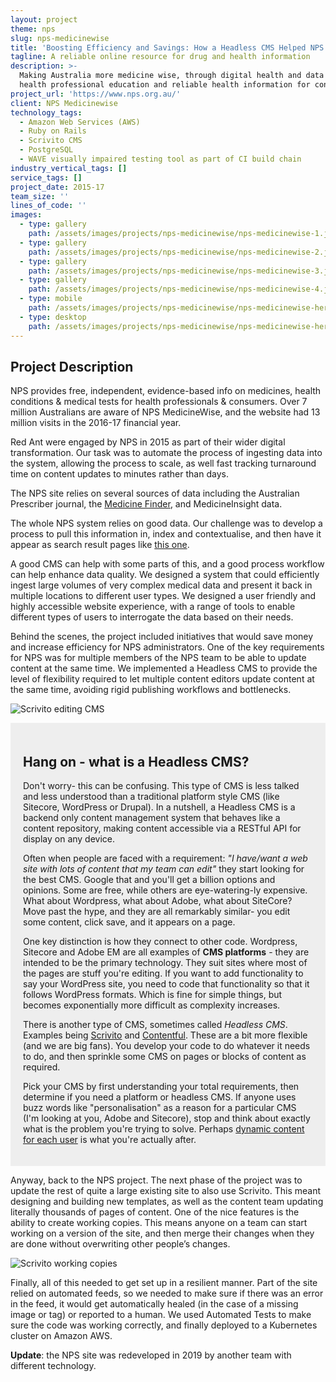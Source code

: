 ```yaml
---
layout: project
theme: nps
slug: nps-medicinewise
title: 'Boosting Efficiency and Savings: How a Headless CMS Helped NPS Medicinewise'
tagline: A reliable online resource for drug and health information
description: >-
  Making Australia more medicine wise, through digital health and data insights,
  health professional education and reliable health information for consumers.
project_url: 'https://www.nps.org.au/'
client: NPS Medicinewise
technology_tags:
  - Amazon Web Services (AWS)
  - Ruby on Rails
  - Scrivito CMS
  - PostgreSQL
  - WAVE visually impaired testing tool as part of CI build chain
industry_vertical_tags: []
service_tags: []
project_date: 2015-17
team_size: ''
lines_of_code: ''
images:
  - type: gallery
    path: /assets/images/projects/nps-medicinewise/nps-medicinewise-1.jpg
  - type: gallery
    path: /assets/images/projects/nps-medicinewise/nps-medicinewise-2.jpg
  - type: gallery
    path: /assets/images/projects/nps-medicinewise/nps-medicinewise-3.jpg
  - type: gallery
    path: /assets/images/projects/nps-medicinewise/nps-medicinewise-4.jpg
  - type: mobile
    path: /assets/images/projects/nps-medicinewise/nps-medicinewise-hero-mobile.jpg
  - type: desktop
    path: /assets/images/projects/nps-medicinewise/nps-medicinewise-hero-desktop.jpg
---
```


## Project Description

NPS provides free, independent, evidence-based info on medicines, health conditions & medical tests for health professionals & consumers. Over 7 million Australians are aware of NPS MedicineWise, and the website had 13 million visits in the 2016-17 financial year.

Red Ant were engaged by NPS in 2015 as part of their wider digital transformation. Our task was to automate the process of ingesting data into the system, allowing the process to scale, as well fast tracking turnaround time on content updates to minutes rather than days.

The NPS site relies on several sources of data including the Australian Prescriber journal, the [Medicine Finder](https://www.nps.org.au/medical-info/medicine-finder/), and MedicineInsight data.

The whole NPS system relies on good data. Our challenge was to develop a process to pull this information in, index and contextualise, and then have it appear as search result pages like [this one](https://www.nps.org.au/medical-info/medicine-finder/panadol-cold-flu-relief-original-formula-tablets).

A good CMS can help with some parts of this, and a good process workflow can help enhance data quality. We designed a system that could efficiently ingest large volumes of very complex medical data and present it back in multiple locations to different user types. We designed a user friendly and highly accessible website experience, with a range of tools to enable different types of users to interrogate the data based on their needs.

Behind the scenes, the project included initiatives that would save money and increase efficiency for NPS administrators. One of the key requirements for NPS was for multiple members of the NPS team to be able to update content at the same time. We implemented a Headless CMS to provide the level of flexibility required to let multiple content editors update content at the same time, avoiding rigid publishing workflows and bottlenecks.

![Scrivito editing CMS](/assets/uploads/assets/images/projects/nps-medicinewise/scrivito-1.gif)

<div style="padding:20px;background:#eee;">

## Hang on - what is a Headless CMS?

Don't worry- this can be confusing. This type of CMS is less talked and less understood than a traditional platform style CMS (like Sitecore, WordPress or Drupal). In a nutshell, a Headless CMS is a backend only content management system that behaves like a content repository, making content accessible via a RESTful API for display on any device.

Often when people are faced with a requirement:
*"I have/want a web site with lots of content that my team can edit"*
they start looking for the best CMS. Google that and you'll get a billion options and opinions. Some are free, while others are eye-watering-ly expensive. What about Wordpress, what about Adobe, what about SiteCore? Move past the hype, and they are all remarkably similar- you edit some content, click save, and it appears on a page.

One key distinction is how they connect to other code. Wordpress, Sitecore and Adobe EM are all examples of **CMS platforms** - they are intended to be the primary technology. They suit sites where most of the pages are stuff you're editing. If you want to add functionality to say your WordPress site, you need to code that functionality so that it follows WordPress formats. Which is fine for simple things, but becomes exponentially more difficult as complexity increases.

There is another type of CMS, sometimes called <i>Headless CMS</i>. Examples being [Scrivito](https://scrivito.com/features "Scrivito") and [Contentful](https://www.contentful.com/ "Contentful"). These are a bit more flexible (and we are big fans). You develop your code to do whatever it needs to do, and then sprinkle some CMS on pages or blocks of content as required.

Pick your CMS by first understanding your total requirements, then determine if you need a platform or headless CMS. If anyone uses buzz words like "personalisation" as a reason for a particular CMS (I'm looking at you, Adobe and Sitecore), stop and think about exactly what is the problem you're trying to solve. Perhaps [dynamic content for each user](/portfolio/12wbt-dynamic-video/ "dynamic content for each user") is what you're actually after.

</div>

Anyway, back to the NPS project. The next phase of the project was to update the rest of quite a large existing site to also use Scrivito. This meant designing and building new templates, as well as the content team updating literally thousands of pages of content. One of the nice features is the ability to create working copies. This means anyone on a team can start working on a version of the site, and then merge their changes when they are done without overwriting other people’s changes.

![Scrivito working copies](/assets/uploads/assets/images/projects/nps-medicinewise/scrivito-working-copy.gif)

Finally, all of this needed to get set up in a resilient manner. Part of the site relied on automated feeds, so we needed to make sure if there was an error in the feed, it would get automatically healed (in the case of a missing image or tag) or reported to a human. We used Automated Tests to make sure the code was working correctly, and finally deployed to a Kubernetes cluster on Amazon AWS.

**Update**: the NPS site was redeveloped in 2019 by another team with different technology.
